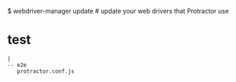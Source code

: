 $ webdriver-manager update # update your web drivers that Protractor use

# test 
	|
	-- e2e
	   protractor.conf.js